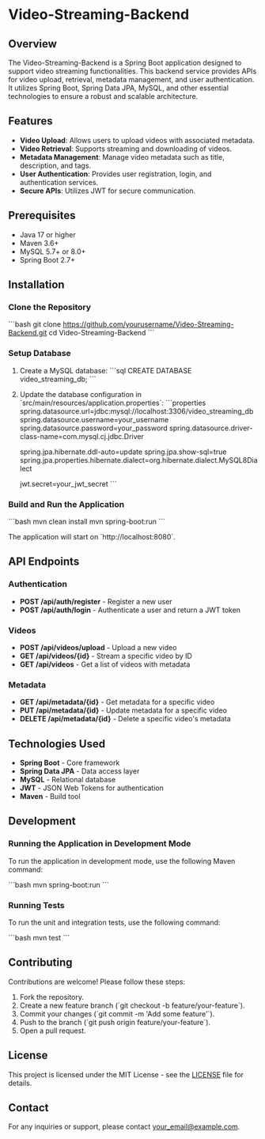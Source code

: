 
# Video-Streaming-Backend

## Overview
The Video-Streaming-Backend is a Spring Boot application designed to support video streaming functionalities. This backend service provides APIs for video upload, retrieval, metadata management, and user authentication. It utilizes Spring Boot, Spring Data JPA, MySQL, and other essential technologies to ensure a robust and scalable architecture.

## Features
- **Video Upload**: Allows users to upload videos with associated metadata.
- **Video Retrieval**: Supports streaming and downloading of videos.
- **Metadata Management**: Manage video metadata such as title, description, and tags.
- **User Authentication**: Provides user registration, login, and authentication services.
- **Secure APIs**: Utilizes JWT for secure communication.

## Prerequisites
- Java 17 or higher
- Maven 3.6+
- MySQL 5.7+ or 8.0+
- Spring Boot 2.7+

## Installation

### Clone the Repository
\`\`\`bash
git clone https://github.com/yourusername/Video-Streaming-Backend.git
cd Video-Streaming-Backend
\`\`\`

### Setup Database
1. Create a MySQL database:
   \`\`\`sql
   CREATE DATABASE video_streaming_db;
   \`\`\`
2. Update the database configuration in \`src/main/resources/application.properties\`:
   \`\`\`properties
   spring.datasource.url=jdbc:mysql://localhost:3306/video_streaming_db
   spring.datasource.username=your_username
   spring.datasource.password=your_password
   spring.datasource.driver-class-name=com.mysql.cj.jdbc.Driver

   spring.jpa.hibernate.ddl-auto=update
   spring.jpa.show-sql=true
   spring.jpa.properties.hibernate.dialect=org.hibernate.dialect.MySQL8Dialect

   jwt.secret=your_jwt_secret
   \`\`\`

### Build and Run the Application
\`\`\`bash
mvn clean install
mvn spring-boot:run
\`\`\`

The application will start on \`http://localhost:8080\`.

## API Endpoints

### Authentication
- **POST /api/auth/register** - Register a new user
- **POST /api/auth/login** - Authenticate a user and return a JWT token

### Videos
- **POST /api/videos/upload** - Upload a new video
- **GET /api/videos/{id}** - Stream a specific video by ID
- **GET /api/videos** - Get a list of videos with metadata

### Metadata
- **GET /api/metadata/{id}** - Get metadata for a specific video
- **PUT /api/metadata/{id}** - Update metadata for a specific video
- **DELETE /api/metadata/{id}** - Delete a specific video's metadata

## Technologies Used
- **Spring Boot** - Core framework
- **Spring Data JPA** - Data access layer
- **MySQL** - Relational database
- **JWT** - JSON Web Tokens for authentication
- **Maven** - Build tool

## Development

### Running the Application in Development Mode
To run the application in development mode, use the following Maven command:

\`\`\`bash
mvn spring-boot:run
\`\`\`

### Running Tests
To run the unit and integration tests, use the following command:

\`\`\`bash
mvn test
\`\`\`

## Contributing
Contributions are welcome! Please follow these steps:

1. Fork the repository.
2. Create a new feature branch (\`git checkout -b feature/your-feature\`).
3. Commit your changes (\`git commit -m 'Add some feature'\`).
4. Push to the branch (\`git push origin feature/your-feature\`).
5. Open a pull request.

## License
This project is licensed under the MIT License - see the [LICENSE](LICENSE) file for details.

## Contact
For any inquiries or support, please contact [your_email@example.com](mailto:your_email@example.com).
